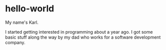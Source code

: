 # hello-world
My name's Karl.

I started getting interested in programming about a year ago. 
I got some basic stuff along the way by my dad who works for a software development company.
